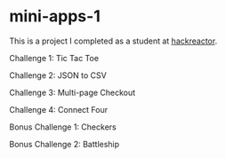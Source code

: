 # mini-apps-1
This is a project I completed as a student at [hackreactor](http://hackreactor.com).

Challenge 1: Tic Tac Toe

Challenge 2: JSON to CSV

Challenge 3: Multi-page Checkout

Challenge 4: Connect Four

Bonus Challenge 1: Checkers

Bonus Challenge 2: Battleship
